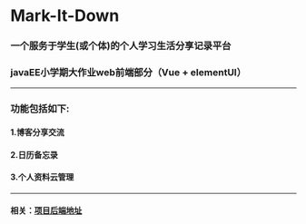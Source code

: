 # Mark-It-Down 
### 一个服务于学生(或个体)的个人学习生活分享记录平台
### javaEE小学期大作业web前端部分（Vue + elementUI）
---
### 功能包括如下:
#### 1.博客分享交流  
#### 2.日历备忘录  
#### 3.个人资料云管理
---
#### 相关：[项目后端地址](https://github.com/Clay123456789/SpringBoot_Project)

